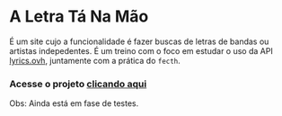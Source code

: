 # A Letra Tá Na Mão

É um site cujo a funcionalidade é fazer buscas de letras de bandas ou artistas indepedentes. É um treino com o foco em estudar o uso da API [lyrics.ovh](https://lyricsovh.docs.apiary.io/#), juntamente com a prática do `fecth`.

### Acesse o projeto [clicando aqui](https://aletratanamao.netlify.app/)

Obs: Ainda está em fase de testes.
